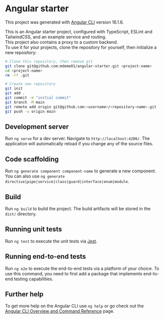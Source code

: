 # Angular starter

This project was generated with [Angular CLI](https://github.com/angular/angular-cli) version 16.1.6.

This is an Angular starter project, configured with TypeScript, ESLint and TailwindCSS, and an example service and routing.\
This project also contains a proxy to a custom backend.\
To use it for your projects, clone the repository for yourself, then initialize a new repository:

```bash
# Clone this repository, then remove git
git clone git@github.com:mdeme01/angular-starter.git <project-name>
cd <project-name>
rm -rf .git

# Create new repository
git init
git add .
git commit -m "initial commit"
git branch -M main
git remote add origin git@github.com:<username>/<repository-name>.git
git push -u origin main
```

## Development server

Run `ng serve` for a dev server. Navigate to `http://localhost:4200/`. The application will automatically reload if you change any of the source files.

## Code scaffolding

Run `ng generate component component-name` to generate a new component. You can also use `ng generate directive|pipe|service|class|guard|interface|enum|module`.

## Build

Run `ng build` to build the project. The build artifacts will be stored in the `dist/` directory.

## Running unit tests

Run `ng test` to execute the unit tests via [Jest](https://jestjs.io/).

## Running end-to-end tests

Run `ng e2e` to execute the end-to-end tests via a platform of your choice. To use this command, you need to first add a package that implements end-to-end testing capabilities.

## Further help

To get more help on the Angular CLI use `ng help` or go check out the [Angular CLI Overview and Command Reference](https://angular.io/cli) page.
